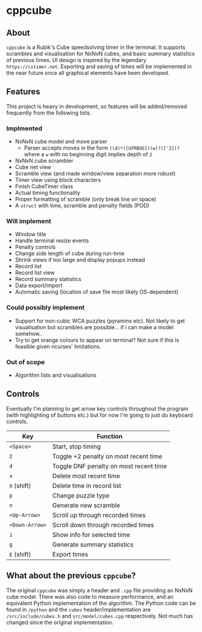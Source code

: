 # cppcube

## About
`cppcube` is a Rubik's Cube speedsolving timer in the terminal. It supports scrambles
and visualisation for NxNxN cubes, and basic summary statistics of previous times. 
UI design is inspired by the legendary `https://cstimer.net`.
Exporting and saving of times will be implemented in the near future once
all graphical elements have been developed.

## Features
This project is heavy in development, so features will be added/removed frequently from
the following lists.

### Implmented
- NxNxN cube model and move parser
    - Parser accepts moves in the form `(\d)*([UFRBOG])(w)?(['2])?`
      where a `w` with no beginning digit implies depth of `2`
- NxNxN cube scrambler
- Cube net view
- Scramble view (and made window/view separation more robust)
- Timer view using block characters
- Finish CubeTimer class
- Actual timing functionality
- Proper formatting of scramble (only break line on space)
- A `struct` with time, scramble and penalty fields (POD)

### Will implement
- Window title
- Handle terminal resize events
- Penalty controls
- Change side length of cube during run-time
- Shrink views if too large and display popups instead
- Record list
- Record list view
- Record summary statistics
- Data export/import
- Automatic saving (location of save file most likely OS-dependent)

### Could possibly implement
- Support for non-cubic WCA puzzles (pyraminx etc). Not likely to get visualisation
  but scrambles are possible... if i can make a model somehow..
- Try to get orange colours to appear on terminal? Not sure if this is feasible given
  ncurses' limitations.

### Out of scope
- Algorithm lists and visualisations

## Controls
Eventually I'm planning to get arrow key controls throughout the program (with 
highlighting of buttons etc.) but for now I'm going to just do keyboard controls.

| Key            | Function                               |
| -------------- | -------------------------------------- |
| `<Space>`      | Start, stop timing                     |
| `2`            | Toggle +2 penalty on most recent time  |
| `d`            | Toggle DNF penalty on most recent time |
| `x`            | Delete most recent time                |
| `X` (shift)    | Delete time in record list             |
| `p`            | Change puzzle type                     |
| `n`            | Generate new scramble                  |
| `<Up-Arrow>`   | Scroll up through recorded times       |
| `<Down-Arrow>` | Scroll down through recorded times     |
| `i`       	   | Show info for selected time            |
| `g`            | Generate summary statistics            |
| `E` (shift)    | Export times                           |

## What about the previous `cppcube`?
The original `cppcube` was simply a header and `.cpp` file providing an
NxNxN cube model. There was also code to measure performance, and an equivalent
Python implementation of the algorithm. The Python code can be found in `/python`
and the `cubes` header/implementation are `/src/include/cubes.h` and 
`src/model/cubes.cpp` respectively. Not much has changed since the original implementation.
